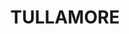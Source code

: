 ---
lastmod: '2025-04-06T06:05:20+00:00'
latitude: -32.619929
layout: suburb
longitude: 147.538565
postcode: '2874'
state: NSW
title: TULLAMORE
url: /nsw/tullamore/
---